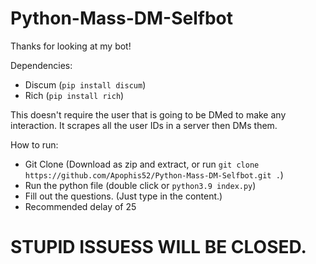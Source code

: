 # Python-Mass-DM-Selfbot
Thanks for looking at my bot! 

Dependencies:
- Discum (`pip install discum`)
- Rich (`pip install rich`)

This doesn't require the user that is going to be DMed to make any interaction. It scrapes all the user IDs in a server then DMs them.

How to run:
- Git Clone (Download as zip and extract, or run `git clone https://github.com/Apophis52/Python-Mass-DM-Selfbot.git .`)
- Run the python file (double click or `python3.9 index.py`)
- Fill out the questions. (Just type in the content.)
- Recommended delay of 25

# STUPID ISSUESS WILL BE CLOSED.


